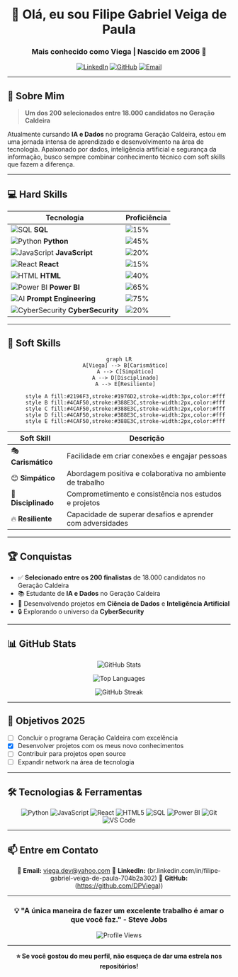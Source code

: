 <div align="center">

# 👋 Olá, eu sou Filipe Gabriel Veiga de Paula

### Mais conhecido como **Viega** | Nascido em 2006 🚀

[![LinkedIn](https://img.shields.io/badge/LinkedIn-0077B5?style=for-the-badge&logo=linkedin&logoColor=white)](seu-linkedin)
[![GitHub](https://img.shields.io/badge/GitHub-100000?style=for-the-badge&logo=github&logoColor=white)](https://github.com/seu-usuario)
[![Email](https://img.shields.io/badge/Email-D14836?style=for-the-badge&logo=gmail&logoColor=white)](mailto:seu-email@example.com)

</div>

---

## 🎯 Sobre Mim

> **Um dos 200 selecionados entre 18.000 candidatos no Geração Caldeira**

Atualmente cursando **IA e Dados** no programa Geração Caldeira, estou em uma jornada intensa de aprendizado e desenvolvimento na área de tecnologia. Apaixonado por dados, inteligência artificial e segurança da informação, busco sempre combinar conhecimento técnico com soft skills que fazem a diferença.

---

## 💻 Hard Skills

<div align="center">

| Tecnologia | Proficiência |
|-----------|--------------|
| ![SQL](https://img.shields.io/badge/SQL-336791?style=flat&logo=postgresql&logoColor=white) **SQL** | ![15%](https://progress-bar.dev/85?width=200&color=336791) |
| ![Python](https://img.shields.io/badge/Python-3776AB?style=flat&logo=python&logoColor=white) **Python** | ![45%](https://progress-bar.dev/80?width=200&color=3776AB) |
| ![JavaScript](https://img.shields.io/badge/JavaScript-F7DF1E?style=flat&logo=javascript&logoColor=black) **JavaScript** | ![20%](https://progress-bar.dev/75?width=200&color=F7DF1E) |
| ![React](https://img.shields.io/badge/React-61DAFB?style=flat&logo=react&logoColor=black) **React** | ![15%](https://progress-bar.dev/70?width=200&color=61DAFB) |
| ![HTML](https://img.shields.io/badge/HTML5-E34F26?style=flat&logo=html5&logoColor=white) **HTML** | ![40%](https://progress-bar.dev/90?width=200&color=E34F26) |
| ![Power BI](https://img.shields.io/badge/Power_BI-F2C811?style=flat&logo=powerbi&logoColor=black) **Power BI** | ![65%](https://progress-bar.dev/65?width=200&color=F2C811) |
| ![AI](https://img.shields.io/badge/Prompt_Engineering-412991?style=flat&logo=openai&logoColor=white) **Prompt Engineering** | ![75%](https://progress-bar.dev/75?width=200&color=412991) |
| ![CyberSecurity](https://img.shields.io/badge/CyberSecurity-000000?style=flat&logo=hackaday&logoColor=white) **CyberSecurity** | ![20%](https://progress-bar.dev/60?width=200&color=000000) |

</div>

---

## 🌟 Soft Skills

<div align="center">

```mermaid
graph LR
    A[Viega] --> B[Carismático]
    A --> C[Simpático]
    A --> D[Disciplinado]
    A --> E[Resiliente]

    style A fill:#2196F3,stroke:#1976D2,stroke-width:3px,color:#fff
    style B fill:#4CAF50,stroke:#388E3C,stroke-width:2px,color:#fff
    style C fill:#4CAF50,stroke:#388E3C,stroke-width:2px,color:#fff
    style D fill:#4CAF50,stroke:#388E3C,stroke-width:2px,color:#fff
    style E fill:#4CAF50,stroke:#388E3C,stroke-width:2px,color:#fff
```

</div>

<div align="center">

| Soft Skill | Descrição |
|-----------|-----------|
| 🎭 **Carismático** | Facilidade em criar conexões e engajar pessoas |
| 😊 **Simpático** | Abordagem positiva e colaborativa no ambiente de trabalho |
| 💪 **Disciplinado** | Comprometimento e consistência nos estudos e projetos |
| 🔥 **Resiliente** | Capacidade de superar desafios e aprender com adversidades |

</div>

---

## 🏆 Conquistas

- ✅ **Selecionado entre os 200 finalistas** de 18.000 candidatos no Geração Caldeira
- 📚 Estudante de **IA e Dados** no Geração Caldeira
- 💼 Desenvolvendo projetos em **Ciência de Dados** e **Inteligência Artificial**
- 🔒 Explorando o universo da **CyberSecurity**

---

## 📊 GitHub Stats

<div align="center">

![GitHub Stats](https://github-readme-stats.vercel.app/api?username=seu-usuario&show_icons=true&theme=tokyonight&hide_border=true&count_private=true)

![Top Languages](https://github-readme-stats.vercel.app/api/top-langs/?username=seu-usuario&layout=compact&theme=tokyonight&hide_border=true)

![GitHub Streak](https://github-readme-streak-stats.herokuapp.com/?user=seu-usuario&theme=tokyonight&hide_border=true)

</div>

---

## 🎯 Objetivos 2025

- [ ] Concluir o programa Geração Caldeira com excelência
- [X] Desenvolver projetos com os meus novo conhecimentos
- [ ] Contribuir para projetos open source
- [ ] Expandir network na área de tecnologia

---

## 🛠️ Tecnologias & Ferramentas

<div align="center">

![Python](https://img.shields.io/badge/Python-3776AB?style=for-the-badge&logo=python&logoColor=white)
![JavaScript](https://img.shields.io/badge/JavaScript-F7DF1E?style=for-the-badge&logo=javascript&logoColor=black)
![React](https://img.shields.io/badge/React-61DAFB?style=for-the-badge&logo=react&logoColor=black)
![HTML5](https://img.shields.io/badge/HTML5-E34F26?style=for-the-badge&logo=html5&logoColor=white)
![SQL](https://img.shields.io/badge/SQL-336791?style=for-the-badge&logo=postgresql&logoColor=white)
![Power BI](https://img.shields.io/badge/Power_BI-F2C811?style=for-the-badge&logo=powerbi&logoColor=black)
![Git](https://img.shields.io/badge/Git-F05032?style=for-the-badge&logo=git&logoColor=white)
![VS Code](https://img.shields.io/badge/VS_Code-007ACC?style=for-the-badge&logo=visual-studio-code&logoColor=white)

</div>

---

## 📫 Entre em Contato

<div align="center">

📧 **Email:** viega.dev@yahoo.com
💼 **LinkedIn:** (br.linkedin.com/in/filipe-gabriel-veiga-de-paula-704b2a302)
🐙 **GitHub:** (https://github.com/DPViega))

</div>

---

<div align="center">

### 💡 "A única maneira de fazer um excelente trabalho é amar o que você faz." - Steve Jobs

![Profile Views](https://komarev.com/ghpvc/?username=seu-usuario&color=blue&style=flat-square&label=Visualizações+do+Perfil)

</div>

---

<div align="center">

**⭐ Se você gostou do meu perfil, não esqueça de dar uma estrela nos repositórios!**

</div>
